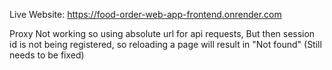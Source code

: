 Live Website: https://food-order-web-app-frontend.onrender.com

Proxy Not working so using absolute url for api requests,
But then session id is not being registered, so reloading a page will result in "Not found" (Still needs to be fixed)
